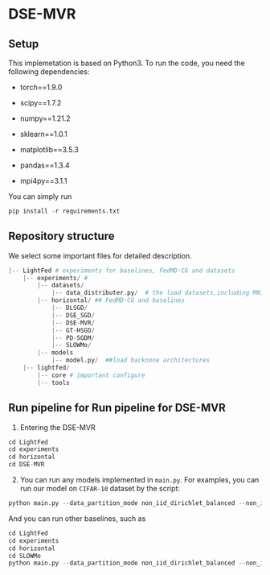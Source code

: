 # DSE-MVR

## Setup

This implemetation is based on Python3. To run the code, you need the following dependencies:

- torch==1.9.0

- scipy==1.7.2

- numpy==1.21.2

- sklearn==1.0.1

- matplotlib==3.5.3

- pandas==1.3.4

- mpi4py==3.1.1

You can simply run 

```python
pip install -r requirements.txt
```

## Repository structure
We select some important files for detailed description.

```python
|-- LightFed # experiments for baselines, FedMD-CG and datasets
    |-- experiments/ #
        |-- datasets/ 
            |-- data_distributer.py/  # the load datasets,including MNIST, EMNIST, FMNSIT and CIFAR-10
        |-- horizontal/ ## FedMD-CG and baselines
            |-- DLSGD/
            |-- DSE_SGD/
            |-- DSE-MVR/
            |-- GT-HSGD/
            |-- PD-SGDM/
            |-- SLOWMo/
        |-- models
            |-- model.py/  ##load backnone architectures
    |-- lightfed/  
        |-- core # important configure
        |-- tools
```

## Run pipeline for Run pipeline for DSE-MVR
1. Entering the DSE-MVR
```python
cd LightFed
cd experiments
cd horizontal
cd DSE-MVR
```

2. You can run any models implemented in `main.py`. For examples, you can run our model on `CIFAR-10` dataset by the script:
```python
python main.py --data_partition_mode non_iid_dirichlet_balanced --non_iid_alpha 10 --client_num 10 --seed 0 --model_type Lenet --data_set CIFAR-10
```
And you can run other baselines, such as 
```python
cd LightFed
cd experiments
cd horizontal
cd SLOWMo
python main.py --data_partition_mode non_iid_dirichlet_balanced --non_iid_alpha 10 --client_num 10 --seed 0 --model_type Lenet --data_set CIFAR-10
```

